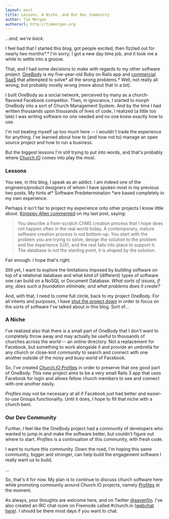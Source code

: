 ```yaml
---
layout: post
title: Lessons, A Niche, and Our Dev Community
author: Tim Morgan
authorurl: http://timmorgan.org
---
```


*...and, we're back.*

I feel bad that I started this blog, got people excited, then fizzled out for nearly two months*.* I'm sorry; I got a new day time job, and it took me a while to settle into a groove.

That, and I had some decisions to make with regards to my other software project. [OneBody](https://github.com/seven1m/onebody) is my five-year-old Ruby on Rails app and [commercial SaaS](http://beonebody.com) that attempted to solve* all the wrong problems.* Well, not really all wrong, but probably mostly wrong (more about that in a bit).

I built OneBody as a social network, perceived by many as a church-flavored Facebook competitor. Then, in ignorance, I started to morph OneBody into a sort of Church Management System. And by the time I had written thousands upon thousands of lines of code, I realized (a little too late) I was writing software no one needed and no one knew exactly how to use.

I'm not beating myself up too much here -- I wouldn't trade the experience for anything. I've learned about how to (and how not to) manage an open source project and how to run a business.

But the biggest lessons I'm still trying to put into words, and that's probably where [Church.IO](http://church.io) comes into play the most.

### Lessons

You see, in this blog, I speak as an addict. I am indeed one of the engineers/product designers of whom I have spoken most in my previous two posts. My hints at* Software Predetermination *are based completely in my own experience.

Perhaps it isn't fair to project my experience onto other projects I know little about. [Kingsley Allen commented](http://church.io/church-software-continuum#comment ) on my last post, saying:

> You describe a from-scratch ChMS creation process that I hope does not
> happen often in the real world today. A contemporary, mature software
> creation process is not bottom-up. You start with the problem you are
> trying to solve, design the solution to the problem and the experience
> (UX), and the rest falls into place to support it. The database is not
> the starting point, it is shaped by the solution.

Fair enough. I hope that's right.

Still yet, I want to explore the limitations imposed by building software on top of a relational database and what kind of (different) types of software one can build on a NoSQL or Document Database. *What sorts of issues, if any, does such a foundation eliminate, and what problems does it create?*

And, with that, I need to come full circle, back to my project OneBody. For all intents and purposes, I have [shut the project down](http://groups.google.com/group/onebodyapp/browse_thread/thread/a53db29a1dd31d9c ) in order to focus on the sorts of software I've talked about in this blog. Sort of...

### A Niche

I've realized also that there is a small part of OneBody that I don't want to completely throw away and may actually be useful to thousands of churches across the world -- an online directory. Not a replacement for Facebook, but something to work alongside it and provide an umbrella for any church or close-knit community to search and connect with one another outside of the noisy and busy world of Facebook.

So, I've created [Church.IO Profiles](https://github.com/churchio/profiles ) in order to preserve that one good part of OneBody. This new project aims to be a very small Rails 3 app that uses Facebook for login and allows fellow church members to see and connect with one another easily.

*Profiles* may not be necessary at all if Facebook just had better and easier-to-use Groups functionality. Until it does, I hope to fill that niche with a church bent.

### Our Dev Community

Further, I feel like the OneBody project had a community of developers who wanted to jump in and make the software better, but couldn't figure out where to start. *Profiles* is a continuation of this community, with fresh code.

I want to nurture this community. Down the road, I'm hoping this same community, bigger and stronger, can help build the engagement software I really want us to build.

...

So, that's it for now. My plan is to continue to discuss church software here while promoting community around Church.IO projects, namely [Profiles](https://github.com/churchio/profiles) at the moment.

As always, your thoughts are welcome here, and on Twitter [@seven1m](http://twitter.com/seven1m). I've also created an IRC chat room on Freenode called #church.io ([webchat here](http://webchat.freenode.net/?channels=church.io&amp;uio=d4 )). I should be there most days if you want to chat.
